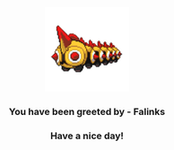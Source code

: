 <p align="center">
            <img src="https://raw.githubusercontent.com/PokeAPI/sprites/master/sprites/pokemon/870.png" width="150" height="150">
          </p>
          <h3 align="center">You have been greeted by - <b>Falinks</b></h3>
          <h3 align="center">Have a nice day!</h3>
        